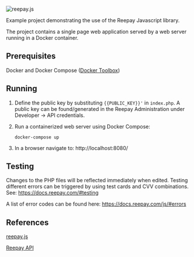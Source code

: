 ![reepay.js](https://docs.reepay.com/js/images/logo.png "reepay.js")

Example project demonstrating the use of the Reepay Javascript library.

The project contains a single page web application served by a web server running in a Docker container.

## Prerequisites

Docker and Docker Compose ([Docker Toolbox](https://www.docker.com/products/docker-toolbox))

## Running

1. Define the public key by substituting `{{PUBLIC_KEY}}'` in `index.php`. A public key can be found/generated in the Reepay Administration under Developer -> API credentials.

2. Run a containerized web server using Docker Compose:

    `docker-compose up`

3. In a browser navigate to: http://localhost:8080/



## Testing

Changes to the PHP files will be reflected immediately when edited. Testing different errors can be triggered by using test cards and CVV combinations. See: https://docs.reepay.com/#testing

A list of error codes can be found here: https://docs.reepay.com/js/#errors

## References

[reepay.js](https://docs.reepay.com/js/)

[Reepay API](https://docs.reepay.com/api/)
